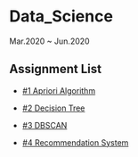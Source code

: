 # Data_Science

Mar.2020 ~ Jun.2020

## Assignment List
- [#1 Apriori Algorithm](https://github.com/vctr7/Data_Science/tree/master/apriori_algorithm)

- [#2 Decision Tree](https://github.com/vctr7/Data_Science/tree/master/decision_tree)

- [#3 DBSCAN](https://github.com/vctr7/Data_Science/tree/master/DBSCAN)

- [#4 Recommendation System](https://github.com/vctr7/Data_Science/tree/master/Recommendation_System)
